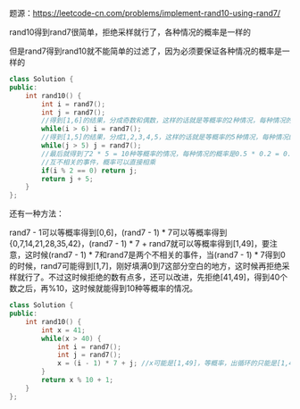 题源：https://leetcode-cn.com/problems/implement-rand10-using-rand7/

rand10得到rand7很简单，拒绝采样就行了，各种情况的概率是一样的

但是rand7得到rand10就不能简单的过滤了，因为必须要保证各种情况的概率是一样的

```c++
class Solution {
public:
    int rand10() {
        int i = rand7();
        int j = rand7();
        //得到[1,6]的结果，分成奇数和偶数，这样的话就是等概率的2种情况，每种情况的概率是0.5
        while(i > 6) i = rand7(); 
        //得到[1,5]的结果，分成1,2,3,4,5，这样的话就是等概率的5种情况，每种情况的概率是0.2
        while(j > 5) j = rand7();
        //最后就得到了2 * 5 = 10种等概率的情况，每种情况的概率是0.5 * 0.2 = 0.1
        //互不相关的事件，概率可以直接相乘
        if(i % 2 == 0) return j;
        return j + 5;
    }
};
```
还有一种方法：

rand7 - 1可以等概率得到\[0,6]，(rand7 - 1) * 7可以等概率得到{0,7,14,21,28,35,42}，(rand7 - 1) * 7 + rand7就可以等概率得到\[1,49]，要注意，这时候(rand7 - 1) * 7和rand7是两个不相关的事件，当(rand7 - 1) * 7得到0的时候，rand7可能得到\[1,7]，刚好填满0到7这部分空白的地方，这时候再拒绝采样就行了。不过这时候拒绝的数有点多，还可以改进，先拒绝\[41,49]，得到40个数之后，再%10，这时候就能得到10种等概率的情况。

```c++
class Solution {
public:
    int rand10() {
        int x = 41;
        while(x > 40) {
            int i = rand7();
            int j = rand7();
            x = (i - 1) * 7 + j; //x可能是[1,49]，等概率，出循环的只能是[1,40]
        }
        return x % 10 + 1;
    }
};

```